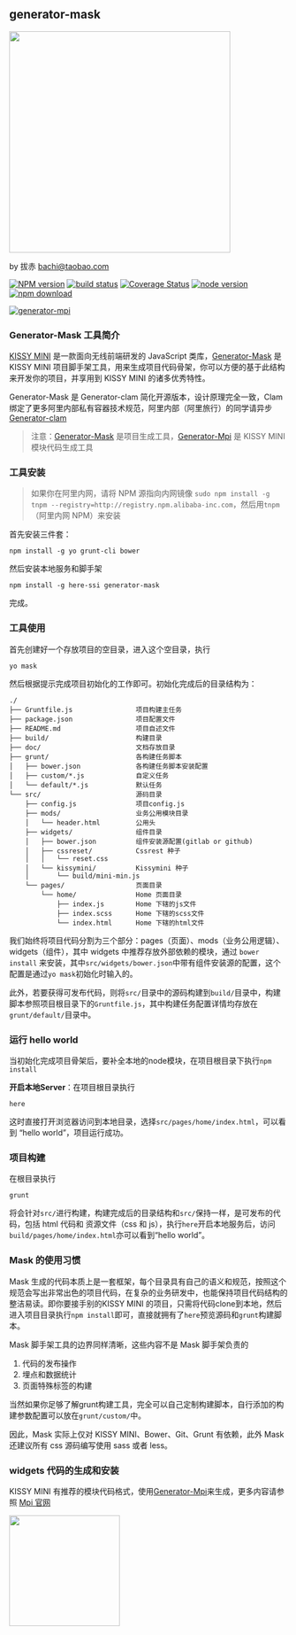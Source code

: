 ## generator-mask

<img src="https://gw.alicdn.com/tps/TB1K4zwJXXXXXXwaXXXXXXXXXXX-1178-454.png_600x600.jpg" width="400" />

by 拔赤 bachi@taobao.com

[![NPM version][npm-image]][npm-url]
[![build status][travis-image]][travis-url]
[![Coverage Status](https://coveralls.io/repos/jayli/generator-mask/badge.svg?branch=master&service=github)](https://coveralls.io/github/jayli/generator-mask?branch=master)
[![node version][node-image]][node-url]
[![npm download][npm-download]][download-url]

[![generator-mpi](https://nodei.co/npm/generator-mask.png)](https://npmjs.org/package/generator-mask)

[npm-image]: http://img.shields.io/npm/v/generator-mask.svg?style=flat-square
[npm-url]: http://npmjs.org/package/generator-mask
[bower-image]: http://img.shields.io/bower/v/generator-mask.svg?style=flat-square
[bower-url]: https://github.com/jayli/generator-mask
[travis-image]: https://img.shields.io/travis/jayli/generator-mask.svg?style=flat-square
[travis-url]: https://travis-ci.org/jayli/generator-mask
[node-image]: https://img.shields.io/badge/node.js-%3E=_0.12-green.svg?style=flat-square
[node-url]: http://nodejs.org/download/
[npm-download]: https://img.shields.io/npm/dm/generator-mask.svg?style=flat-square
[download-url]: https://npmjs.org/package/generator-mask


### Generator-Mask 工具简介

[KISSY MINI](http://m.kissyui.com) 是一款面向无线前端研发的 JavaScript 类库，[Generator-Mask](https://github.com/jayli/generator-mask) 是 KISSY MINI 项目脚手架工具，用来生成项目代码骨架，你可以方便的基于此结构来开发你的项目，并享用到 KISSY MINI 的诸多优秀特性。

Generator-Mask 是 Generator-clam 简化开源版本，设计原理完全一致，Clam 绑定了更多阿里内部私有容器技术规范，阿里内部（阿里旅行）的同学请异步[Generator-clam](http://web.npm.alibaba-inc.com/package/generator-clam)

> 注意：[Generator-Mask](https://github.com/jayli/generator-mask) 是项目生成工具，[Generator-Mpi](https://github.com/jayli/generator-mpi) 是 KISSY MINI 模块代码生成工具

### 工具安装

> 如果你在阿里内网，请将 NPM 源指向内网镜像 `sudo npm install -g tnpm --registry=http://registry.npm.alibaba-inc.com`，然后用`tnpm`（阿里内网 NPM）来安装

首先安装三件套：

	npm install -g yo grunt-cli bower

然后安装本地服务和脚手架

	npm install -g here-ssi generator-mask

完成。

### 工具使用

首先创建好一个存放项目的空目录，进入这个空目录，执行

	yo mask

然后根据提示完成项目初始化的工作即可。初始化完成后的目录结构为：

	./
	├── Gruntfile.js 				项目构建主任务
	├── package.json				项目配置文件
	├── README.md					项目自述文件
	├── build/						构建目录
	├── doc/						文档存放目录
	├── grunt/						各构建任务脚本
	│   ├── bower.json				各构建任务脚本安装配置
	│   ├── custom/*.js				自定义任务
	│   └── default/*.js			默认任务
	└── src/						源码目录
		├── config.js				项目config.js
		├── mods/					业务公用模块目录
		│   └── header.html			公用头
		├── widgets/ 				组件目录
		│   ├── bower.json			组件安装源配置(gitlab or github)
		│   ├── cssreset/			Cssrest 种子
		│   │   └── reset.css
		│   └── kissymini/			Kissymini 种子
		│       └── build/mini-min.js
		└── pages/					页面目录		 
			└── home/				Home 页面目录
				├── index.js		Home 下辖的js文件
				├── index.scss		Home 下辖的scss文件
				└── index.html		Home 下辖的html文件

我们始终将项目代码分割为三个部分：pages（页面）、mods（业务公用逻辑）、widgets（组件），其中 widgets 中推荐存放外部依赖的模块，通过 `bower install` 来安装，其中`src/widgets/bower.json`中带有组件安装源的配置，这个配置是通过`yo mask`初始化时输入的。

此外，若要获得可发布代码，则将`src/`目录中的源码构建到`build/`目录中，构建脚本参照项目根目录下的`Gruntfile.js`，其中构建任务配置详情均存放在`grunt/default/`目录中。

### 运行 hello world

当初始化完成项目骨架后，要补全本地的node模块，在项目根目录下执行`npm install`

**开启本地Server**：在项目根目录执行

	here

这时直接打开浏览器访问到本地目录，选择`src/pages/home/index.html`，可以看到 “hello world”，项目运行成功。

### 项目构建

在根目录执行

	grunt

将会针对`src/`进行构建，构建完成后的目录结构和`src/`保持一样，是可发布的代码，包括 html 代码和 资源文件（css 和 js），执行`here`开启本地服务后，访问`build/pages/home/index.html`亦可以看到“hello world”。

### Mask 的使用习惯

Mask 生成的代码本质上是一套框架，每个目录具有自己的语义和规范，按照这个规范会写出非常出色的项目代码，在复杂的业务研发中，也能保持项目代码结构的整洁易读。即你要接手别的KISSY MINI 的项目，只需将代码clone到本地，然后进入项目目录执行`npm install`即可，直接就拥有了`here`预览源码和`grunt`构建脚本。

Mask 脚手架工具的边界同样清晰，这些内容不是 Mask 脚手架负责的

1. 代码的发布操作
1. 埋点和数据统计
1. 页面特殊标签的构建

当然如果你足够了解grunt构建工具，完全可以自己定制构建脚本，自行添加的构建参数配置可以放在`grunt/custom/`中。

因此，Mask 实际上仅对 KISSY MINI、Bower、Git、Grunt 有依赖，此外 Mask 还建议所有 css 源码编写使用 sass 或者 less。

### widgets 代码的生成和安装

KISSY MINI 有推荐的模块代码格式，使用[Generator-Mpi](https://github.com/jayli/generator-mpi)来生成，更多内容请参照 [Mpi 官网](https://github.com/jayli/generator-mpi)

<img src="http://gw.alicdn.com/tps/TB13sGbJXXXXXbaXVXXXXXXXXXX-360-196.png" width="200" />

